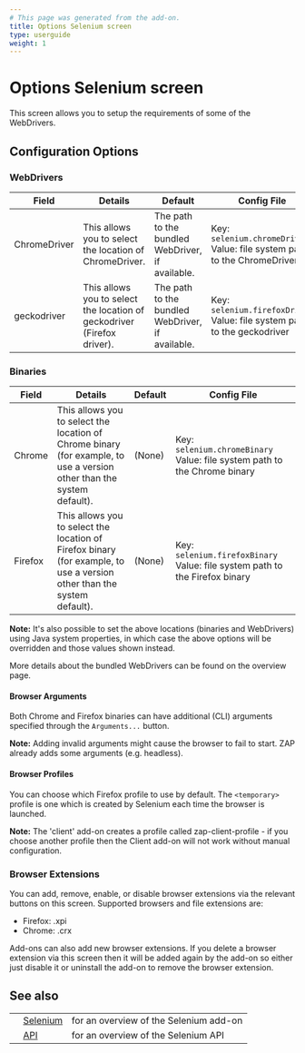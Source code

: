 ```yaml
---
# This page was generated from the add-on.
title: Options Selenium screen
type: userguide
weight: 1
---
```


# Options Selenium screen

This screen allows you to setup the requirements of some of the WebDrivers.   

## Configuration Options

### WebDrivers

|    Field     |                                 Details                                 |                     Default                      |                               Config File                                |
|--------------|-------------------------------------------------------------------------|--------------------------------------------------|--------------------------------------------------------------------------|
| ChromeDriver | This allows you to select the location of ChromeDriver.                 | The path to the bundled WebDriver, if available. | Key: `selenium.chromeDriver` Value: file system path to the ChromeDriver |
| geckodriver  | This allows you to select the location of geckodriver (Firefox driver). | The path to the bundled WebDriver, if available. | Key: `selenium.firefoxDriver` Value: file system path to the geckodriver |

### Binaries

|  Field  |                                                         Details                                                         | Default |                                 Config File                                 |
|---------|-------------------------------------------------------------------------------------------------------------------------|---------|-----------------------------------------------------------------------------|
| Chrome  | This allows you to select the location of Chrome binary (for example, to use a version other than the system default).  | (None)  | Key: `selenium.chromeBinary` Value: file system path to the Chrome binary   |
| Firefox | This allows you to select the location of Firefox binary (for example, to use a version other than the system default). | (None)  | Key: `selenium.firefoxBinary` Value: file system path to the Firefox binary |

**Note:** It's also possible to set the above locations (binaries and WebDrivers) using Java system properties, in which case the above options will be overridden and those values shown instead.


More details about the bundled WebDrivers can be found on the overview page.

#### Browser Arguments

Both Chrome and Firefox binaries can have additional (CLI) arguments specified through the `Arguments...` button.


**Note:** Adding invalid arguments might cause the browser to fail to start. ZAP already adds some arguments (e.g. headless).

#### Browser Profiles

You can choose which Firefox profile to use by default. The `<temporary>` profile is one which is created by Selenium each time the browser is launched.


**Note:** The 'client' add-on creates a profile called zap-client-profile -
if you choose another profile then the Client add-on will not work without manual configuration.

### Browser Extensions

You can add, remove, enable, or disable browser extensions via the relevant buttons on this screen. Supported browsers and file extensions are:

* Firefox: .xpi
* Chrome: .crx

Add-ons can also add new browser extensions. If you delete a browser extension via this screen then it will be added again by the add-on so either just disable it or uninstall the add-on to remove the browser extension.

## See also

|   |                                            |                                        |
|---|--------------------------------------------|----------------------------------------|
|   | [Selenium](/docs/desktop/addons/selenium/) | for an overview of the Selenium add-on |
|   | [API](/docs/desktop/addons/selenium/api/)  | for an overview of the Selenium API    |

